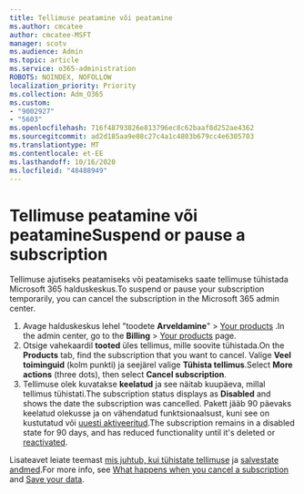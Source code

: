 ```yaml
---
title: Tellimuse peatamine või peatamine
ms.author: cmcatee
author: cmcatee-MSFT
manager: scotv
ms.audience: Admin
ms.topic: article
ms.service: o365-administration
ROBOTS: NOINDEX, NOFOLLOW
localization_priority: Priority
ms.collection: Adm_O365
ms.custom:
- "9002927"
- "5603"
ms.openlocfilehash: 716f48793826e813796ec8c62baaf8d252ae4362
ms.sourcegitcommit: ad2d185aa9e08c27c4a1c4803b679cc4e6305703
ms.translationtype: MT
ms.contentlocale: et-EE
ms.lasthandoff: 10/16/2020
ms.locfileid: "48488949"
---
```

# <a name="suspend-or-pause-a-subscription"></a><span data-ttu-id="47432-102">Tellimuse peatamine või peatamine</span><span class="sxs-lookup"><span data-stu-id="47432-102">Suspend or pause a subscription</span></span>

<span data-ttu-id="47432-103">Tellimuse ajutiseks peatamiseks või peatamiseks saate tellimuse tühistada Microsoft 365 halduskeskus.</span><span class="sxs-lookup"><span data-stu-id="47432-103">To suspend or pause your subscription temporarily, you can cancel the subscription in the Microsoft 365 admin center.</span></span>

1. <span data-ttu-id="47432-104">Avage halduskeskus lehel "toodete **Arveldamine**"  >  [Your products](https://go.microsoft.com/fwlink/p/?linkid=842054) .</span><span class="sxs-lookup"><span data-stu-id="47432-104">In the admin center, go to the **Billing** > [Your products](https://go.microsoft.com/fwlink/p/?linkid=842054) page.</span></span>
2. <span data-ttu-id="47432-105">Otsige vahekaardil **tooted** üles tellimus, mille soovite tühistada.</span><span class="sxs-lookup"><span data-stu-id="47432-105">On the **Products** tab, find the subscription that you want to cancel.</span></span> <span data-ttu-id="47432-106">Valige **Veel toiminguid** (kolm punkti) ja seejärel valige **Tühista tellimus**.</span><span class="sxs-lookup"><span data-stu-id="47432-106">Select **More actions** (three dots), then select **Cancel subscription**.</span></span>
3. <span data-ttu-id="47432-107">Tellimuse olek kuvatakse **keelatud** ja see näitab kuupäeva, millal tellimus tühistati.</span><span class="sxs-lookup"><span data-stu-id="47432-107">The subscription status displays as **Disabled** and shows the date the subscription was cancelled.</span></span> <span data-ttu-id="47432-108">Pakett jääb 90 päevaks keelatud olekusse ja on vähendatud funktsionaalsust, kuni see on kustutatud või [uuesti aktiveeritud](https://docs.microsoft.com/microsoft-365/commerce/subscriptions/reactivate-your-subscription).</span><span class="sxs-lookup"><span data-stu-id="47432-108">The subscription remains in a disabled state for 90 days, and has reduced functionality until it's deleted or [reactivated](https://docs.microsoft.com/microsoft-365/commerce/subscriptions/reactivate-your-subscription).</span></span>

<span data-ttu-id="47432-109">Lisateavet leiate teemast [mis juhtub, kui tühistate tellimuse](https://docs.microsoft.com/microsoft-365/commerce/subscriptions/cancel-your-subscription#what-happens-when-you-cancel-a-subscription) ja [salvestate andmed](https://docs.microsoft.com/microsoft-365/commerce/subscriptions/cancel-your-subscription#save-your-data).</span><span class="sxs-lookup"><span data-stu-id="47432-109">For more info, see [What happens when you cancel a subscription](https://docs.microsoft.com/microsoft-365/commerce/subscriptions/cancel-your-subscription#what-happens-when-you-cancel-a-subscription) and [Save your data](https://docs.microsoft.com/microsoft-365/commerce/subscriptions/cancel-your-subscription#save-your-data).</span></span>
